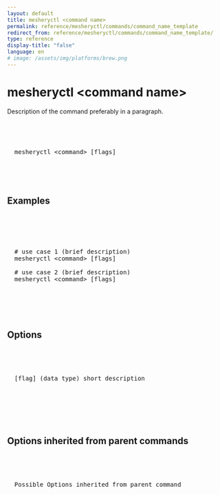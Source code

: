 ```yaml
---
layout: default
title: mesheryctl <command name>
permalink: reference/mesheryctl/commands/command_name_template
redirect_from: reference/mesheryctl/commands/command_name_template/
type: reference
display-title: "false"
language: en
# image: /assets/img/platforms/brew.png
---
```


<!-- Copy this template to create individual doc pages for each mesheryctl commands -->

<!-- Name of the command -->
# mesheryctl &#60;command name&#62;

<!-- Description of the command. Preferably a paragraph -->
Description of the command preferably in a paragraph.
<br/>

<!-- Basic usage of the command -->
<pre class="codeblock-pre">
  <div class="codeblock">
    <div class="clipboardjs">
  mesheryctl &#60;command&#62; [flags] 
    </div>
  </div>
</pre>

<!-- All possible example use cases of the command -->
## Examples

<pre class="codeblock-pre">
  <div class="codeblock">
    <div class="clipboardjs">
<!-- All possible use cases of the command should go here -->
  # use case 1 (brief description)
  mesheryctl &#60;command&#62; [flags]
  
  # use case 2 (brief description)
  mesheryctl &#60;command&#62; [flags] 
    </div>
  </div>
 </pre>

<!-- Options/Flags available in this command -->
## Options

<pre class="codeblock-pre">
  <div class="codeblock">
    <div class="clipboardjs">
  [flag] (data type) short description
    </div>
  </div>
</pre>
<br/>

<!-- If any Options/Flags are inherited from any parent commands, add here -->
## Options inherited from parent commands
<pre class="codeblock-pre">
  <div class="codeblock">
    <div class="clipboardjs">
  Possible Options inherited from parent command
    </div>
  </div>
</pre>
<br/>